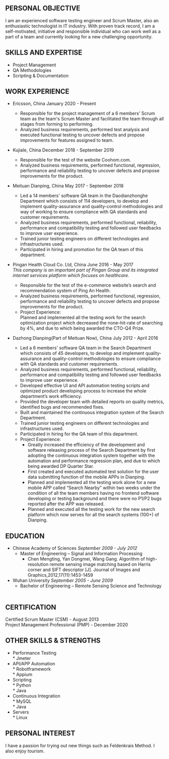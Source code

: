 PERSONAL OBJECTIVE
--
I am an experienced software testing engineer and Scrum Master, also an enthusiastic technologist in IT industry. With proven track record, I am a self-motivated, initiative and responsible individual who can work well as a part of a team and currently looking for a new challenging opportunity.

SKILLS AND EXPERTISE
--
* Project Management
* QA Methodologies
* Scripting & Documentation
 
WORK EXPERIENCE
-- 
* Ericsson, China    January 2020 - Present      
  * Responsible for the project management of a 6 members' Scrum team as the team's Scrum Master and facilitated the team through all stages from forming to performing.
  * Analyzed business requirements, performed test analysis and executed functional testing to uncover defects and propose improvements for features assigned to team.
  
* Kujiale, China    December 2018 - September 2019      
  * Responsible for the test of the website Coohom.com.
  * Analyzed business requirements, performed functional, regression, performance and reliability testing to uncover defects and propose improvements for the product.

* Meituan Dianping, China    May 2017 - September 2018    
  * Led a 14 members' software QA team in the Daodianzhonghe Department which consists of 114 developers, to develop and implement quality-assurance and quality-control methodologies and way of working to ensure compliance with QA standards and customer requirements.
  * Analyzed business requirements, performed functional, reliability, performance and compatibility testing and followed user feedbacks to improve user experience.
  * Trained junior testing engineers on different technologies and infrastructures used.
  * Participated in hiring and promotion for the QA team of this department.
  
* Pingan Health Cloud Co. Ltd, China    June 2016 - May 2017    
_This company is an important part of Pingan Group and its integrated internet services platform which focuses on healthcare._   
  * Responsible for the test of the e-commerce website’s search and recommendation system of Ping An Health.
  * Analyzed business requirements, performed functional, regression, performance and reliability testing to uncover defects and propose improvements for the product.
  * Project Experience:  
    Planned and implemented all the testing work for the search optimization project which decreased the none-hit-rate of searching by 4%, and due to which being awarded the CTO-Q4 Prize.

* Dazhong Dianping(Part of Meituan Now), China    July 2012 - April 2016    
  * Led a 6 members' software QA team in the Search Department which consists of 45 developers, to develop and implement quality-assurance and quality-control methodologies to ensure compliance with QA standards and customer requirements.
  * Analyzed business requirements, performed functional, reliability, performance and compatibility testing and followed user feedbacks to improve user experience.
  * Developed effective UI and API automation testing scripts and optimized product developing process to increase the whole department’s work efficiency.
  * Provided the developer team with detailed reports on quality metrics, identified bugs and recommended fixes.
  * Built and maintained the continuous integration system of the Search Department.
  * Trained junior testing engineers on different technologies and infrastructures used.
  * Participated in hiring for the QA team of this department.
  * Project Experience:
      * Greatly increased the efficiency of the development and software releasing process of the Search Department by first adopting the continuous integration system together with the automation and performance regression plan, and due to which being awarded DP Quarter Star.  
      * First created and executed automated test solution for the user data submitting function of the mobile APPs in Dianping.  
      * Planned and implemented all the testing work alone for a new mobile APP called “Search Nearby” within two weeks under the condition of all the team members having no frontend software developing or testing background and there were no P1/P2 bugs reported after the APP was released.   
      * Planned and executed all the testing work for the new search platform which now serves for all the search systems (100+) of Dianping.

EDUCATION
--
* Chinese Academy of Sciences    *September 2009 - July 2012*  
  * Master of Engineering – Signal and Information Processing      
      * Chen Mengting, Yan Dongmei, Wang Gang. Algorithm of high-resolution remote sensing image matching based on Harris corner and SIFT descriptor [J]. Journal of Images and Graphics,2012,17(11):1453-1459     
* Wuhan University    *September 2005 - June 2009*  
  * Bachelor of Engineering – Remote Sensing Science and Technology         

CERTIFICATION
--
Certified Scrum Master (CSM) - August 2013  
Project Management Professional (PMP) - December 2020

OTHER SKILLS & STRENGTHS
--
* Performance Testing      
      * Jmeter
* API/APP Automation      
      * Robotframework    
      * Appium    
* Scripting      
      * Python    
      * Java    
* Continuous Integration      
      * MySQL    
      * Java          
* Servers    
      * Linux    

PERSONAL INTEREST
--
I have a passion for trying out new things such as Feldenkrais Method. I also enjoy tourism.
